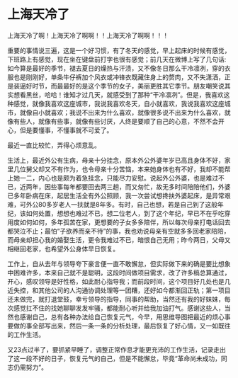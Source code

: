 # 上海天冷了


上海天冷了啊！上海天冷了啊啊！！上海天冷了啊啊！！！

重要的事情说三遍，这是一个好习惯，有了冬天的感觉，早上起床的时候有感觉，下班路上有感觉，现在坐在键盘前打字也很有感觉；前几天在微博上写了几句话:如今算是最好的季节，褪去夏日的燥热与汗渍，又不像冬日那么干冷凛冽，穿的衣服也是刚刚好，单条牛仔裤加个风衣或冲锋衣既藏住身上的赘肉，又不失潇洒，正是装逼好时节，而最最好的是这个季节的女子，美丽更胜其它季节。朋友嘲笑说其实想看黑丝，哈哈！谁知才过几天，就感受到了那种“干冷凛冽”。但是，我喜欢这种感觉，就像我喜欢这座城市，我说我喜欢冬天，自小就喜欢，我说我喜欢这座城市，就像自小就喜欢；我说不出来为什么喜欢，就像很多说不出来为什么喜欢，就像有些人，就像有些事，就像有些讨厌，人终是要顺了自己的心意，不然不会开心，但是要懂事，不懂事就不可爱了。

<!-- more -->

最近一直比较忙，弄得心烦意乱。

生活上，最近外公有生病，母亲十分挂念，原本外公外婆年岁已高且身体不好，家里几位舅父却又不有作为，也令母亲十分苦恼，本来她身体也有不好，我却不能帮上她一二，内心也是颇为着急挂念，只能尽力安慰。说起外公外婆，也是难过不已，近两年，因些事每年都要回去两三趟，而又匆忙，故无多时间陪陪他们，外婆已多年卧病在床，起居生活全有外公照顾，我一次尝试想搀扶外婆起床，是异常艰难，可外公80多岁老人一扶就是8年多。有时，自己也想，若是自己到了这般年纪，该如何处置，想想也难过不已，想二位老人，到了这个年纪，早已不在乎吃穿用度如何如何，多年孤苦在家，更想要的子女多多陪伴，所以每次母亲打电话回去都哭泣不止；最怕“子欲养而亲不待”的事，我也劝说母亲有空就多多回老家陪陪，而母亲却担心我的婚娶生活，更令我难过不已，暗恨自己无用；昨今两日，父母又相继回老家，也希望外公身体早日恢复。

工作上，自从去年与领导夸下豪言便一直不敢懈怠，但实际做下来的确是要比想象中困难许多，本来自己就不是聪明，这段时间做项目需求，改了许多稿总算通过，开心，感叹领导是好性格，如此耐心指导我；而前段时间，这个项目好几处也是几近失控，和其他公司的人沟通协调处理等一团糟，还好如今都渐回正轨；第一项目还未做完，就打退堂鼓，幸亏领导的指导，同事的帮助，当然还有我的好妹妹，每次感觉扛不住的找她聊聊发发牢骚，都能耐心听并给我加油打气。感谢这些人，当然也感谢自己，总有各种办法给自己恢复元气，今早，用思维导图把最近的烦心事要做的事全部写出来，然后一条一条的分析处理，最后恢复了好心情，又一如既往的工作生活。

又23点过半了，要抓紧早睡了，调整正常作息才能更充沛的工作生活，记录走出了这一段不好的日子，恢复元气的自己，但是不能懈怠，毕竟“革命尚未成功，同志仍需努力”。

